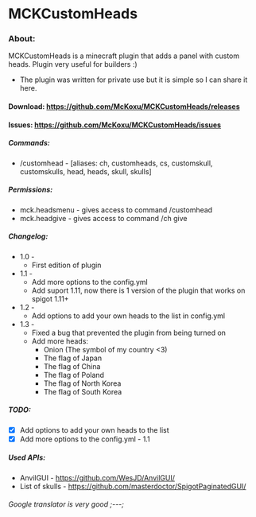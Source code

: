 # MCKCustomHeads

### About:
MCKCustomHeads is a minecraft plugin that adds a panel with custom heads. Plugin very useful for builders :)
* The plugin was written for private use but it is simple so I can share it here.

#### Download: https://github.com/McKoxu/MCKCustomHeads/releases
#### Issues: https://github.com/McKoxu/MCKCustomHeads/issues

##### Commands:
* /customhead - [aliases: ch, customheads, cs, customskull, customskulls, head, heads, skull, skulls]
##### Permissions:
 * mck.headsmenu - gives access to command /customhead
 * mck.headgive - gives access to command /ch give
##### Changelog:
 * 1.0 -
   * First edition of plugin
 * 1.1 -
   * Add more options to the config.yml
   * Add suport 1.11, now there is 1 version of the plugin that works on spigot 1.11+
 * 1.2 -
   * Add options to add your own heads to the list in config.yml
 * 1.3 -
   * Fixed a bug that prevented the plugin from being turned on
   * Add more heads:
     * Onion (The symbol of my country <3)
     * The flag of Japan
     * The flag of China
     * The flag of Poland
     * The flag of North Korea
     * The flag of South Korea
##### TODO:
 - [X] Add options to add your own heads to the list
 - [X] Add more options to the config.yml - 1.1
##### Used APIs:
 * AnvilGUI - https://github.com/WesJD/AnvilGUI/
 * List of skulls - https://github.com/masterdoctor/SpigotPaginatedGUI/

###### Google translator is very good ;---;

